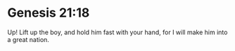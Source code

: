 # Genesis 21:18

Up! Lift up the boy, and hold him fast with your hand, for I will make him into a great nation.

